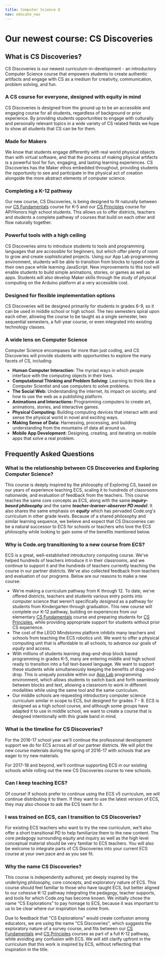 ```yaml
---
title: Computer Science Q
nav: educate_nav
---
```


# Our newest course: CS Discoveries #

## <a name="what"></a>What is CS Discoveries?
CS Discoveries is our newest curriculum-in-development - an introductory Computer Science course that empowers students to create authentic artifacts and engage with CS as a medium for creativity, communication, problem solving, and fun.

### <a name="equity"></a>A CS course for everyone, designed with equity in mind
CS Discoveries is designed from the ground up to be an accessible and engaging course for all students, regardless of background or prior experience. By providing students opportunities to engage with culturally and personally relevant topics in a wide variety of CS related fields we hope to show all students that CS can be for them.

### <a name="maker"></a>Made for Makers
We know that students engage differently with real world physical objects than with virtual software, and that the process of making physical artifacts is a powerful tool for fun, engaging, and lasting learning experiences. CS Discoveries has the Maker ethos embedded throughout, providing students the opportunity to see and participate in the physical act of creation alongside the more abstract elements of computer science.

### <a name="pathway"></a>Completing a K-12 pathway
Our new course, CS Discoveries, is being designed to fit naturally between our [CS Fundamentals](/k5) course for K-5 and our [CS Principles](/csp) course for AP/Honors high school students. This allows us to offer districts, teachers and students a complete pathway of courses that build on each other and flow naturally together. 

### <a name="tools"></a>Powerful tools with a high ceiling
CS Discoveries aims to introduce students to tools and programming languages that are accessible for beginners, but which offer plenty of room to grow and create sophisticated projects. Using our App Lab programming environment, students will be able to transition from blocks to typed code at their own pace while learning JavaScript. New improvements to this tool will enable students to build simple animations, stories, or games as well as apps. Students will also develop Maker skills through the study of physical computing on the Arduino platform  at a very accessible cost. 

### <a name="flexible"></a>Designed for flexible implementation options
CS Discoveries will be designed primarily for students in grades 6-9, so it can be used in middle school or high school. The two semesters spiral upon each other, allowing the course to be taught as a single semester, two sequential semesters, a full-year course, or even integrated into existing technology classes.

### <a name="content"></a>A wide lens on Computer Science
Computer Science encompases far more than just coding, and CS Discoveries will provide students with opportunities to explore the many facets of CS, including:

- **Human Computer Interaction:** The myriad ways in which people interface with the computing objects in their lives.
- **Computational Thinking and Problem Solving:** Learning to think like a Computer Scientist and use computers to solve problems.
- **The Social Web:** Understanding the internet, its impact on society, and how to use the web as a publishing platform.
- **Animations and Interactions:** Programming computers to create art, animations, stories, and interactive games.
- **Physical Computing:** Building computing devices that interact with and sense the physical world in novel and exciting ways.
- **Making Sense of Data:** Harnessing, processing, and building understanding from the mountains of data all around us.
- **Mobile App Development:** Designing, creating, and iterating on  mobile apps that solve a real problem.

## <a name="faq"></a>Frequently Asked Questions

### <a name="relationship"></a>What is the relationship between CS Discoveries and Exploring Computer Science?

This course is deeply inspired by the philosophy of Exploring CS, based on our years of experience teaching ECS, scaling it to hundreds of classrooms nationwide, and evaluation of feedback from the teachers. This course teaches the same core concepts as ECS, along with the same _**inquiry-based philosophy**_ and the same _**teacher-learner-observer PD model**_. It also shares the same emphasis on _**equity**_ which has pervaded Code.org's curriculum in other grade levels. Because of a shared philosophy and similar learning sequence, we believe and expect that CS Discoveries can be a natural successor to ECS for schools or teachers who love the ECS philosophy while looking to gain some of the benefits mentioned below.

### <a name="transition"></a>Why is Code.org transitioning to a new course from ECS?

ECS is a great, well-established introductory computing course. We've helped hundreds of teachers introduce it in their classrooms, and we continue to support it and the hundreds of teachers currently teaching the course in our partner districts. We've also collected feedback from teachers and evaluation of our programs. Below are our reasons to make a new course:

- We're making a curriculum pathway from K through 12. To date, we’ve offered districts, teachers and students various entry points into computer science that weren’t specifically *designed* as a pathway for students from Kindergarten through graduation. This new course will complete our K-12 pathway, building on experiences from our elementary [CS Fundamentals](/educate/k5) course and preparing students for [CS Principles](/educate/csp), while providing appropriate support for students without prior CS experience.  
- The cost of the LEGO Mindstorms platform inhibits many teachers and schools from teaching the ECS robotics unit. We want to offer a physical computing unit that is affordable to all schools, to advance our goals of *equity* and access.
- With millions of students learning drag-and-drop block based programming in grades K-5, many are entering middle and high school ready to transition into a full text-based language. We want to support these students while simultaneously keeping the benefits of drag-and-drop. This is uniquely possible within our [App Lab](/applab) programming environment, which allows students to switch back and forth seamlessly between blocks and text, allowing a classroom to work in different modalities while using the same tool and the same curriculum.
- Our middle schools are requesting introductory computer science curriculum similar in scope to ECS, but designed for grades 7 - 8. ECS is designed as a high school course, and although some groups have adapted it to use in middle school, we want to create a course that is designed intentionally with this grade band in mind.


### <a name="timeline"></a>What is the timeline for CS Discoveries?

For the 2016-17 school year we'll continue the professional development support we do for ECS across all of our partner districts.  We will pilot the new course materials during the spring of 2016-17 with schools that are eager to try new materials. 

For 2017-18 and beyond, we'll continue supporting ECS in our existing schools while rolling out the new CS Discoveries course to new schools.

### <a name="teach-ecs"></a>Can I keep teaching ECS?

Of course! If schools prefer to continue using the ECS v5 curriculum, we will continue distributing it to them. If they want to use the latest version of ECS, they may also choose to ask the ECS team for it.

### I was trained on ECS, can I transition to CS Discoveries?

For existing ECS teachers who want to try the new curriculum, we’ll also offer a short transitional PD to help familiarize them to the new content. The core pedagogy surrounding equity and inquiry as well as the high level conceptual material should be very familiar to ECS teachers. You will also be welcome to integrate parts of CS Discoveries into your current ECS course at your own pace and as you see fit.


### <a name="name"></a>Why the name CS Discoveries?

This course is independently authored, yet deeply inspired by the underlying philosophy, core concepts, and exploratory nature of ECS. This course should feel familiar to those who have taught ECS, but better aligned to our cohesive K-12 pathway integrating the pedagogy, teacher supports, and tools for which Code.org has become known. We initially chose the name “CS Explorations” to pay homage to ECS, because it was important to us to be clear where our inspiration has come from.

Due to feedback that "CS Explorations" would create confusion among educators, we are using the name "CS Discoveries", which suggests the exploratory nature of a survey course, and fits  between our [CS Fundamentals](/k5) and [CS Principles](/csp) courses as part of a full K-12 pathway, while avoiding any confusion with ECS.  We will still clarify upfront in the curriculum that this work is inspired by ECS, without reflecting that inspiration in the title.



<!--
#### Can I pilot the new course?

We will be formally piloting the course with select groups in the Spring of the 16/17 school year - if you are interested in participating in this pilot please complete the application form here.

As lessons are completed we will also be publishing them on the website we invite anyone to try them out - both the lessons and any new tools or software - and let us know how it went.  Our desire is that the curriculum will be a living document and not something set in stone. We are open to changes or alternatives to lessons so please send us your feedback by using the forum.

#### How/Where can I get professional development for this course?

In-person professional development for the Code.org CSE course will be available for partner districts starting in Summer 2017.

#### How can I learn more about the progress of the curriculum?

We will be sending out regular status emails for members of the computer science education community who are interested in peeking under the hood as we actively work to develop the curriculum and tools for the course. [Sign up for future emails](http://code.org/educate/cse/CSEStatus_Signup).
-->

